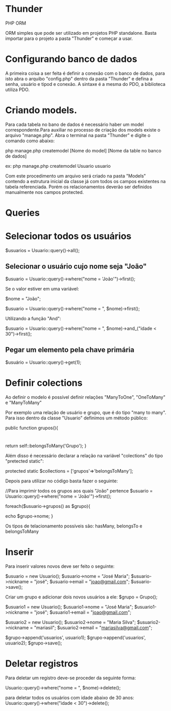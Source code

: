 # Thunder
PHP ORM 

ORM simples que pode ser utilizado em projetos PHP standalone. Basta importar para o projeto a pasta "Thunder" e começar a usar.

# Configurando banco de dados

A primeira coisa a ser feita é definir a conexão com o banco de dados, para isto abra o arquibo "config.php" dentro da pasta "Thunder" e defina a senha, usuário e tipod e conexão. A sintaxe é a mesma do PDO, a biblioteca utiliza PDO. 

# Criando models.
Para cada tabela no bano de dados é necessário haber um model correspondente.Para auxiliar no processo de criação dos models existe o arquivo "manage.php". Abra o terminal na pasta "Thunder" e digite o comando como abaixo:

php manage.php createmodel [Nome do model] [Nome da table no banco de dados]
  
ex:
php manage.php createmodel Usuario usuario

Com este procedimento um arquivo será criado na pasta "Models" contendo a estrutura inicial da classe já com todos os campos existentes na tabela referenciada. Porém os relacionamentos deverão ser definidos manualmente nos campos protected. 
  
# Queries

# Selecionar todos os usuários

$usuarios = Usuario::query()->all();

## Selecionar o usuário cujo nome seja "João"

$usuario = Usuario::query()->where("nome = 'João'")->first();

Se o valor estiver em uma variável:

$nome = "João";

$usuario = Usuario::query()->where("nome = ", $nome)->first();

Utilizando a função "And":

$usuario = Usuario::query()->where("nome = ", $nome)->and_("idade < 30")->first();

## Pegar um elemento pela chave primária

$usuário = Usuario::query()->get(1);

# Definir colections

Ao definir o modelo é possível definir relações "ManyToOne", "OneToMany" e "ManyToMany"

Por exemplo uma relação de usuário e grupo, que é do tipo "many to many". Para isso dentro da classe "Usuario" definimos um método público:

public function grupos(){
#
  return self::belongsToMany('Grupo');
}

Além disso é necessário declarar a relação na variável "colections" do tipo "pretected static":

 protected static $collections = ['grupos'=>'belongsToMany'];
 
 Depois para utilizar no código basta fazer o seguinte:
 
 //Para imprimir todos os grupos aos quais "João" pertence
 $usuario = Usuario::query()->where("nome = 'João'")->first();
 
 foreach($usuario->grupos() as $grupo){
 
  echo $grupo->nome;
 }
 
 Os tipos de telacionamento possíveis são:
 hasMany, belongsTo e belongsToMany
 
# Inserir
 
Para inserir valores novos deve ser feito o seguinte:
 
$usuario = new Usuario();
$usuario->nome = "José Maria";
$usuario->nickname = "josé";
$usuario->email = "joao@gmail.com";
$usuario->save();

Criar um grupo e adicionar dois novos usuários a ele:
$grupo = Grupo();

$usuario1 = new Usuario();
$usuario1->nome = "José Maria";
$usuario1->nickname = "josé";
$usuario1->email = "joao@gmail.com";

$usuario2 = new Usuario();
$usuario2->nome = "Maria Silva";
$usuario2->nickname = "mariasil";
$usuario2->email = "mariasilva@gmail.com";

$grupo->append('usuarios', usuario1);
$grupo->append('usuarios', usuario2);
$grupo->save();

# Deletar registros

Para deletar um registro deve-se proceder da seguinte forma:

Usuario::query()->where("nome = ", $nome)->delete();

para deletar todos os usuários com idade abaixo de 30 anos:
Usuario::query()->where("idade < 30")->delete();
